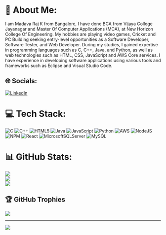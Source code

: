 # 💫 About Me:
I am Madava Raj K from Bangalore, I have done BCA from Vijaya College Jayanagar and Master Of Computer Applications (MCA), at New Horizon College Of Engineering. My hobbies are playing video games, Cricket and PC Building seeking entry-level opportunities as a Software Developer, Software Tester, and Web Developer. During my studies, I gained expertise in programming languages such as C, C++, Java, and Python, as well as web technologies such as HTML, CSS, JavaScript and AWS Core services. I have experience in developing software applications using various tools and frameworks such as Eclipse and Visual Studio Code.


## 🌐 Socials:
[![LinkedIn](https://img.shields.io/badge/LinkedIn-%230077B5.svg?logo=linkedin&logoColor=white)](https://linkedin.com/in/https://linkedin.com/in/madavaraj-k-9833b8229/) 

# 💻 Tech Stack:
![C](https://img.shields.io/badge/c-%2300599C.svg?style=for-the-badge&logo=c&logoColor=white) ![C++](https://img.shields.io/badge/c++-%2300599C.svg?style=for-the-badge&logo=c%2B%2B&logoColor=white) ![HTML5](https://img.shields.io/badge/html5-%23E34F26.svg?style=for-the-badge&logo=html5&logoColor=white) ![Java](https://img.shields.io/badge/java-%23ED8B00.svg?style=for-the-badge&logo=openjdk&logoColor=white) ![JavaScript](https://img.shields.io/badge/javascript-%23323330.svg?style=for-the-badge&logo=javascript&logoColor=%23F7DF1E) ![Python](https://img.shields.io/badge/python-3670A0?style=for-the-badge&logo=python&logoColor=ffdd54) ![AWS](https://img.shields.io/badge/AWS-%23FF9900.svg?style=for-the-badge&logo=amazon-aws&logoColor=white) ![NodeJS](https://img.shields.io/badge/node.js-6DA55F?style=for-the-badge&logo=node.js&logoColor=white) ![NPM](https://img.shields.io/badge/NPM-%23CB3837.svg?style=for-the-badge&logo=npm&logoColor=white) ![React](https://img.shields.io/badge/react-%2320232a.svg?style=for-the-badge&logo=react&logoColor=%2361DAFB) ![MicrosoftSQLServer](https://img.shields.io/badge/Microsoft%20SQL%20Server-CC2927?style=for-the-badge&logo=microsoft%20sql%20server&logoColor=white) ![MySQL](https://img.shields.io/badge/mysql-4479A1.svg?style=for-the-badge&logo=mysql&logoColor=white)
# 📊 GitHub Stats:
![](https://github-readme-stats.vercel.app/api?username=madavarajK&theme=dark&hide_border=false&include_all_commits=false&count_private=false)<br/>
![](https://github-readme-streak-stats.herokuapp.com/?user=madavarajK&theme=dark&hide_border=false)<br/>
![](https://github-readme-stats.vercel.app/api/top-langs/?username=madavarajK&theme=dark&hide_border=false&include_all_commits=false&count_private=false&layout=compact)

## 🏆 GitHub Trophies
![](https://github-profile-trophy.vercel.app/?username=madavarajK&theme=radical&no-frame=false&no-bg=true&margin-w=4)

---
[![](https://visitcount.itsvg.in/api?id=madavarajK&icon=0&color=0)](https://visitcount.itsvg.in)

<!-- Proudly created with GPRM ( https://gprm.itsvg.in ) -->
